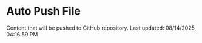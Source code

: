 # Auto Push File

Content that will be pushed to GitHub repository.
Last updated: 08/14/2025, 04:16:59 PM